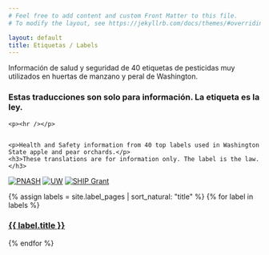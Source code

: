 ```yaml
---
# Feel free to add content and custom Front Matter to this file.
# To modify the layout, see https://jekyllrb.com/docs/themes/#overriding-theme-defaults

layout: default
title: Etiquetas / Labels
---
```


<div class="intro">
  <div class="intro-text">
    <p>Información de salud y seguridad de 40 etiquetas de pesticidas muy utilizados en huertas de manzano y peral de Washington.</p>
    <h3>Estas traducciones son solo para información. La etiqueta es la ley.</h3>

    <p><hr /></p>


    <p>Health and Safety information from 40 top labels used in Washington State apple and pear orchards.</p>
    <h3>These translations are for information only. The label is the law.</h3>
  </div>

  <div class="sponsor-logos">
    <a href="https://deohs.washington.edu/pnash/" target="_blank"><img src="{{ "/img/PNASH-logo-web-150ppi-sq.png" | relative_url }}" alt="PNASH" /></a>
    <a href="https://www.washington.edu/" target="_blank"><img src="{{ "/img/W-Logo_Purple_Hex_sq.png" | relative_url }}" alt="UW" /></a>
    <a href="https://lni.wa.gov/safety-health/grants-committees-partnerships/safety-health-investment-projects-grant-program/" target="_blank"><img src="{{ "/img/SHIP Grant funded by L_I.svg" | relative_url }}" alt="SHIP Grant" /></a>
  </div>
</div>

{% assign labels = site.label_pages | sort_natural: "title" %}
{% for label in labels %}
  <h3><a href="{{ label.url | relative_url }}">{{ label.title }}</a></h3>
{% endfor %}
